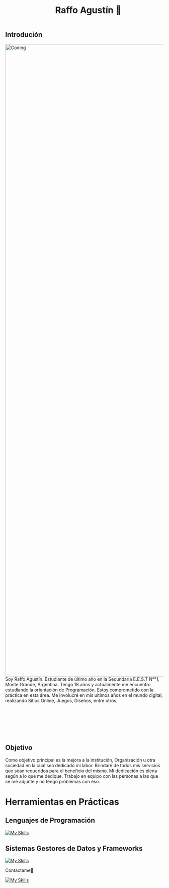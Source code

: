 <!--h1 without bottom border-->
<div id="user-content-toc">
  <ul align="center">
    <summary><h1 style="display: inline-block"> Raffo Agustín 👋</h1></summary>
  </ul>
</div>

<style>
  .hola{
    width:2000px;
  }
</style>


## Introdución

<img class="hola" align="left" alt="Coding" width="300" src="https://i.pinimg.com/originals/81/17/8b/81178b47a8598f0c81c4799f2cdd4057.gif">

   Soy Raffo Agustín. Estudiante de último año en la Secundaria E.E.S.T N°°1, Monte Grande, Argentina. Tengo 18 años y actualmente me 
   encuentro estudiando la orientación de Programación. Estoy comprometido con la práctica en esta área. Me Involucré en mis ultimos años 
   en el mundo digital, realizando Sitios Online, Juegos, Diseños, entre otros.

<br><br><br><br><br>

## Objetivo

Como objetivo principal es la mejora a la institución, Organización u otra sociedad en la cual sea dedicado mi labor. Brindaré de todos mis servicios que sean requeridos para el beneficio del mismo. Mi dedicación es plena según a lo que me dedique. Trabajo en equipo con las personas a las que se me adjunte y no tengo problemas con eso.

<h1>Herramientas en Prácticas</h1>
<h2>Lenguajes de Programación</h2>

[![My Skills](https://skillicons.dev/icons?i=js,html,css,php,python,java,ruby)](https://skillicons.dev)

<h2>Sistemas Gestores de Datos y Frameworks</h2>

[![My Skills](https://skillicons.dev/icons?i=mysql,spring,bootstrap,firebase,django,jquery)](https://skillicons.dev)


Contactame🤝

[![My Skills](https://skillicons.dev/icons?i=instagram,twitter,linkedin)](https://skillicons.dev)


